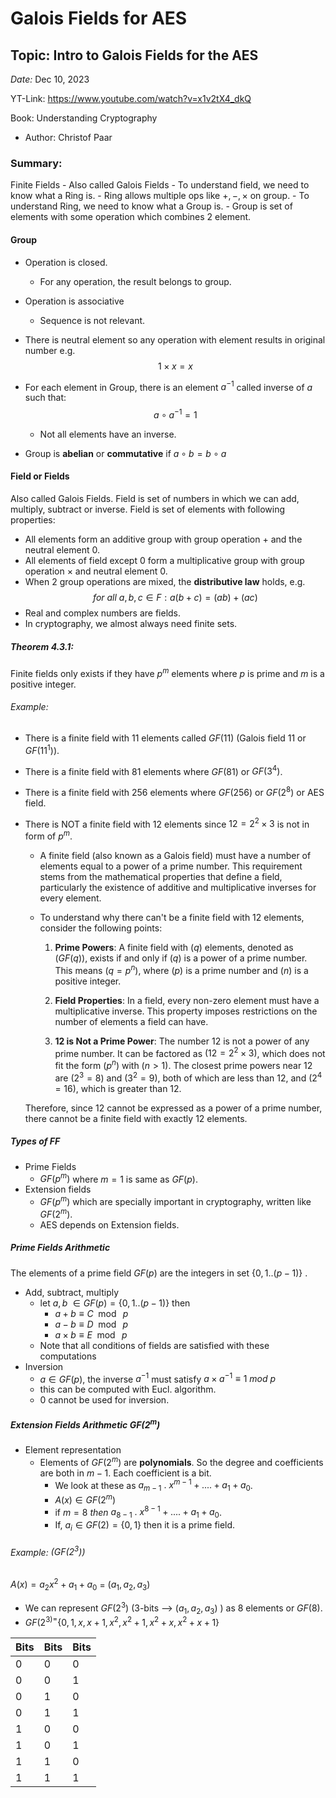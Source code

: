 # Galois Fields for AES

## Topic: Intro to Galois Fields for the AES
*Date:* Dec 10, 2023

YT-Link: https://www.youtube.com/watch?v=x1v2tX4_dkQ

Book: Understanding Cryptography

- Author: Christof Paar

### Summary:
Finite Fields
    - Also called Galois Fields 
	    - To understand field, we need to know what a Ring is.
		    - Ring allows multiple ops like $+,-,\times$ on group.
		    - To understand Ring, we need to know what a Group is.
			    - Group is set of elements with some operation which combines 2 element.
#### Group
- Operation is closed.
	- For any operation, the result belongs to group.

- Operation is associative
	- Sequence is not relevant.

- There is neutral element so any operation with element results in original number e.g. $$1\times x = x$$
- For each element in Group, there is an element $a^{-1}$ called inverse of $a$ such that: $$a \circ a^{-1} = 1$$
	- Not all elements have an inverse.

- Group is **abelian** or **commutative** if $a \circ b = b \circ a$

#### Field or Fields
Also called Galois Fields.
Field is set of numbers in which we can add, multiply, subtract or inverse.
Field is set of elements with following properties:
- All elements form an additive group with group operation $+$ and the neutral element $0$.
- All elements of field except $0$ form a multiplicative group with group operation $\times$ and neutral element $0$.
- When 2 group operations are mixed, the **distributive law** holds, e.g.  $$for \ all \ a,b,c \in F: a(b+c)=(ab)+(ac)$$
- Real and complex numbers are fields.
- In cryptography, we almost always need finite sets.

##### Theorem 4.3.1: 
Finite fields only exists if they have $p^m$ elements where $p$ is prime and $m$ is a positive integer.
###### Example:
- There is a finite field with 11 elements called $GF(11)$ (Galois field 11 or $GF(11^1)$).
- There is a finite field with 81 elements where $GF(81)$ or $GF(3^4)$.
- There is a finite field with 256 elements where $GF(256)$ or $GF(2^8)$ or AES field.
- There is NOT a finite field with 12 elements since $12 = 2^{2}\times 3$ is not in form of $p^m$.
	- A finite field (also known as a Galois field) must have a number of elements equal to a power of a prime number. This requirement stems from the mathematical properties that define a field, particularly the existence of additive and multiplicative inverses for every element.
	- To understand why there can't be a finite field with 12 elements, consider the following points:

		1. **Prime Powers**: A finite field with $( q )$ elements, denoted as $( GF(q) )$, exists if and only if $(q)$ is a power of a prime number. This means $( q = p^n )$, where $(p)$ is a prime number and $(n)$ is a positive integer.

		2. **Field Properties**: In a field, every non-zero element must have a multiplicative inverse. This property imposes restrictions on the number of elements a field can have.

		3. **12 is Not a Prime Power**: The number 12 is not a power of any prime number. It can be factored as $( 12 = 2^2 \times 3)$, which does not fit the form $( p^n )$ with $(n>1)$. The closest prime powers near 12 are $( 2^3 = 8 )$ and $( 3^2 = 9)$, both of which are less than 12, and $(2^4 = 16 )$, which is greater than 12.

	Therefore, since 12 cannot be expressed as a power of a prime number, there cannot be a finite field with exactly 12 elements.

##### Types of FF
- Prime Fields
	- $GF(p^m)$ where $m=1$ is same as $GF(p)$.
- Extension fields
	- $GF(p^m)$ which are specially important in cryptography, written like $GF(2^m)$.
	- AES depends on Extension fields.

##### Prime Fields Arithmetic
The elements of a prime field $GF(p)$ are the integers in set $\{0,1..(p-1)\}$ .
- Add, subtract, multiply
	- let  $a,b\ \in GF(p) = \{0,1..(p-1)\}$ then
		- $a+b\equiv C \mod \  p$ 
		- $a-b\equiv D \mod \  p$  
		- $a\times b\equiv E \mod \  p$ 
	- Note that all conditions of fields are satisfied with these computations
- Inversion
	- $a \in GF(p)$, the inverse $a^{-1}$ must satisfy $a \times a^{-1}\equiv1\ mod\ p$ 
	- this can be computed with Eucl. algorithm.
	- 0 cannot be used for inversion.

##### Extension Fields Arithmetic $GF(2^m)$
- Element representation
	- Elements of $GF(2^m)$ are **polynomials**. So the degree and coefficients are both in $m-1$. Each coefficient is a bit.
		- We look at these as $a_{m-1}\ . \ x^{m-1}+....+a_{1}+a_0$. 
		- $A(x)\in GF(2^m)$
		- if $m=8 \ then$  $a_{8-1}\ . \ x^{8-1}+....+a_{1}+a_0$. 
		- If, $a_{i} \in GF(2) = \{0,1\}$ then it is a prime field.
###### Example: $(GF(2^3))$
$A(x) = a_{2}x^{2}+a_{1}+a_{0}$ = $(a_{1},a_{2},a_{3})$ 
- We can represent $GF(2^3)$ (3-bits --> $(a_{1},a_{2},a_{3})$ ) as 8 elements or $GF(8)$.
- $GF(2^{3)=}\{0,1,x, x+1, x^{2},x^{2}+1, x^{2}+x, x^{2}+x+1\}$ 

| Bits | Bits | Bits |
| ---- | ---- | ---- |
| 0    | 0    | 0    |
| 0    | 0    | 1    |
| 0    | 1    | 0    |
| 0    | 1    | 1    |
| 1    | 0    | 0    |
| 1    | 0    | 1    |
| 1    | 1    | 0    |
| 1    | 1    | 1    | 




